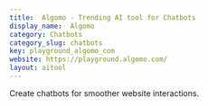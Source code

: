 ```yaml
---
title:  Algomo - Trending AI tool for Chatbots
display_name:  Algomo
category: Chatbots
category_slug: chatbots
key: playground_algomo_com
website: https://playground.algomo.com/
layout: aitool
---
```


Create chatbots for smoother website interactions.
